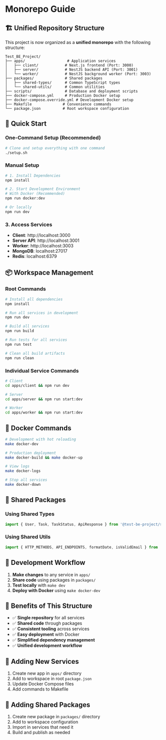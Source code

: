 # Monorepo Guide

## 🏗️ Unified Repository Structure

This project is now organized as a **unified monorepo** with the following structure:

```
Test_BE_Project/
├── apps/                   # Application services
│   ├── client/            # Next.js frontend (Port: 3000)
│   ├── server/            # NestJS backend API (Port: 3001)
│   └── worker/            # NestJS background worker (Port: 3003)
├── packages/              # Shared packages
│   ├── shared-types/      # Common TypeScript types
│   └── shared-utils/      # Common utilities
├── scripts/               # Database and deployment scripts
├── docker-compose.yml     # Production Docker setup
├── docker-compose.override.yml # Development Docker setup
├── Makefile              # Convenience commands
└── package.json          # Root workspace configuration
```

## 🚀 Quick Start

### One-Command Setup (Recommended)
```bash
# Clone and setup everything with one command
./setup.sh
```

### Manual Setup
```bash
# 1. Install Dependencies
npm install

# 2. Start Development Environment
# With Docker (Recommended)
npm run docker:dev

# Or locally
npm run dev
```

### 3. Access Services
- **Client**: http://localhost:3000
- **Server API**: http://localhost:3001
- **Worker**: http://localhost:3003
- **MongoDB**: localhost:27017
- **Redis**: localhost:6379

## 📦 Workspace Management

### Root Commands
```bash
# Install all dependencies
npm install

# Run all services in development
npm run dev

# Build all services
npm run build

# Run tests for all services
npm run test

# Clean all build artifacts
npm run clean
```

### Individual Service Commands
```bash
# Client
cd apps/client && npm run dev

# Server
cd apps/server && npm run start:dev

# Worker
cd apps/worker && npm run start:dev
```

## 🐳 Docker Commands

```bash
# Development with hot reloading
make docker-dev

# Production deployment
make docker-build && make docker-up

# View logs
make docker-logs

# Stop all services
make docker-down
```

## 📁 Shared Packages

### Using Shared Types
```typescript
import { User, Task, TaskStatus, ApiResponse } from '@test-be-project/shared-types';
```

### Using Shared Utils
```typescript
import { HTTP_METHODS, API_ENDPOINTS, formatDate, isValidEmail } from '@test-be-project/shared-utils';
```

## 🔧 Development Workflow

1. **Make changes** to any service in `apps/`
2. **Share code** using packages in `packages/`
3. **Test locally** with `make dev`
4. **Deploy with Docker** using `make docker-dev`

## 🎯 Benefits of This Structure

- ✅ **Single repository** for all services
- ✅ **Shared code** through packages
- ✅ **Consistent tooling** across services
- ✅ **Easy deployment** with Docker
- ✅ **Simplified dependency management**
- ✅ **Unified development workflow**

## 📝 Adding New Services

1. Create new app in `apps/` directory
2. Add to workspace in root `package.json`
3. Update Docker Compose files
4. Add commands to Makefile

## 🔄 Adding Shared Packages

1. Create new package in `packages/` directory
2. Add to workspace configuration
3. Import in services that need it
4. Build and publish as needed

